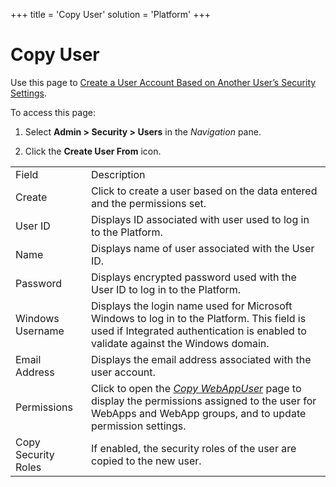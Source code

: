 +++
title = 'Copy User'
solution = 'Platform'
+++

# Copy User

<div class="use" data-xmlns="">

Use this page to [Create a User Account Based on Another User’s Security
Settings](../Use_Cases/Create_a_User_Account_Based_on_Another_Users_Security_Settings.htm).

</div>

To access this page:

1.  Select **Admin \> Security \> Users** in the *Navigation* pane.

2.  Click the **Create User From**
icon.

|                     |                                                                                                                                                                                    |
| ------------------- | ---------------------------------------------------------------------------------------------------------------------------------------------------------------------------------- |
| Field               | Description                                                                                                                                                                        |
| Create              | Click to create a user based on the data entered and the permissions set.                                                                                                          |
| User ID             | Displays ID associated with user used to log in to the Platform.                                                                                                                   |
| Name                | Displays name of user associated with the User ID.                                                                                                                                 |
| Password            | Displays encrypted password used with the User ID to log in to the Platform.                                                                                                       |
| Windows Username    | Displays the login name used for Microsoft Windows to log in to the Platform. This field is used if Integrated authentication is enabled to validate against the Windows domain.   |
| Email Address       | Displays the email address associated with the user account.                                                                                                                       |
| Permissions         | Click to open the *[Copy WebAppUser](Copy_WebApp_User.htm)* page to display the permissions assigned to the user for WebApps and WebApp groups, and to update permission settings. |
| Copy Security Roles | If enabled, the security roles of the user are copied to the new user.                                                                                                             |
